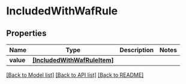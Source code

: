 # IncludedWithWafRule


## Properties
Name | Type | Description | Notes
------------ | ------------- | ------------- | -------------
**value** | [**[IncludedWithWafRuleItem]**](IncludedWithWafRuleItem.md) |  | 

[[Back to Model list]](../README.md#documentation-for-models) [[Back to API list]](../README.md#documentation-for-api-endpoints) [[Back to README]](../README.md)


